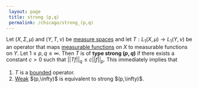 ```yaml
---
 layout: page
 title: strong (p,q)
 permalink: /chicago/strong_(p,q)
---
```

Let $(X,\Sigma,\mu)$ and $(Y,T,\nu)$  be [measure spaces](https://mathgloss.github.io/MathGloss/chicago/measure_space) and let $T: L_1(X,\mu) \to L_1(Y,\nu)$ be an operator that maps [measurable functions](https://mathgloss.github.io/MathGloss/chicago/measurable_function) on $X$ to measurable functions on $Y$.  Let $1\leq p,q\leq \infty$. Then $T$ is of **type strong $(p,q)$** if there exists a constant $c > 0$ such that $\vert \vert Tf\vert \vert _q \leq c\vert \vert f\vert \vert _p$. This immediately implies that
1. $T$ is a [bounded](https://mathgloss.github.io/MathGloss/chicago/bounded_function) operator.
2. [Weak](https://mathgloss.github.io/MathGloss/chicago/weak_(p,q)) $(p,\infty)$ is equivalent to strong $(p,\infty)$.

